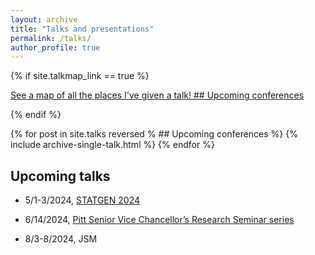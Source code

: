 ```yaml
---
layout: archive
title: "Talks and presentations"
permalink: /talks/
author_profile: true
---
```


{% if site.talkmap_link == true %}

<p style="text-decoration:underline;"><a href="/talkmap.html">See a map of all the places I've given a talk! ## Upcoming conferences </a></p>

{% endif %}

{% for post in site.talks reversed 
% ## Upcoming conferences %}
  {% include archive-single-talk.html %}
{% endfor %}

## Upcoming talks

* 5/1-3/2024, [STATGEN 2024](https://www.sph.pitt.edu/biostatistics/about/statgen-2024)

* 6/14/2024, [Pitt Senior Vice Chancellor’s Research Seminar series](https://calendar.pitt.edu/event/integrating_single-cell_and_tissue_omics_population-level_cell_type-specific_insights)

* 8/3-8/2024, JSM


